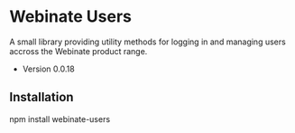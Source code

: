 Webinate Users
===============

A small library providing utility methods for logging in and managing users accross the Webinate product range.

* Version 0.0.18

## Installation

  npm install webinate-users
